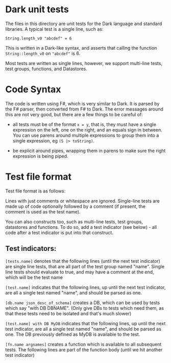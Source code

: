 # Dark unit tests

The files in this directory are unit tests for the Dark language and standard libraries. A typical test is a single line, such as:

`String.length_v0 "abcdef" = 6`

This is written in a Dark-like syntax, and asserts that calling the function `String::length_v0` on `"abcdef"` is 6.

Most tests are written as single lines, however, we support multi-line tests,
test groups, functions, and Datastores.

# Code Syntax

The code is written using F#, which is very similar to Dark. It is parsed by the F# parser, then converted from F# to Dark. The error messages around this are not very good, but there are a few things to be careful of:

- all tests must be of the format `x = y`, that is, they must have a single
  expression on the left, one on the right, and an equals sign in between. You can use parens around multiple expressions to group them into a single expression, eg `(5 |> toString)`.

- be explicit around pipes, wrapping them in parens to make sure the right expression is being piped.

# Test file format

Test file format is as follows:

Lines with just comments or whitespace are ignored. Single-line tests are made
up of code optionally followed by a comment (if present, the comment is used as
the test name).

You can also constructs too, such as multi-line tests, test groups, datastores
and functions. To do so, add a test indicator (see below) - all code after a
test indicator is put into that construct.

## Test indicators:

`[tests.name]` denotes that the following lines (until the next test
indicator) are single line tests, that are all part of the test group
named "name". Single line tests should evaluate to true, and may have a
comment at the end, which will be the test name

`[test.name]` indicates that the following lines, up until the next test
indicator, are all a single test named "name", and should be parsed as
one.

`[db.name json_desc_of_schema]` creates a DB, which can be used by tests
which say "with DB DBNAME". (Only give DBs to tests which need them, as
that these tests need to be isolated and that's much slower)

`[test.name] with DB MyDB` indicates that the following lines, up until
the next test indicator, are all a single test named "name", and should be
parsed as one. The DB previously defined as MyDB is available to the test.

`[fn.name argnames]` creates a function which is available to all subsequent
tests. The following lines are part of the function body (until we hit
another test indicator)
